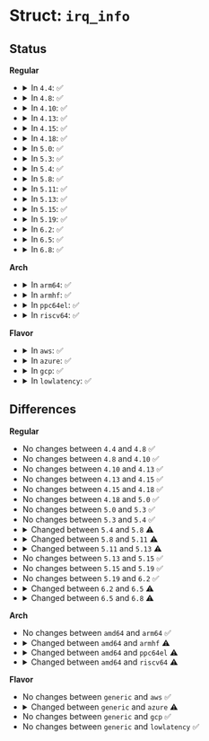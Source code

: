 # Struct: <code>irq_info</code>

## Status
<b>Regular</b>
<ul>
<li>
<details>
<summary>In <code>4.4</code>: ✅</summary>

```c
struct irq_info {
    struct list_head list;
    int refcnt;
    enum xen_irq_type type;
    unsigned int irq;
    unsigned int evtchn;
    short unsigned int cpu;
    union (anon) u;
};
```
</details>
</li>
<li>
<details>
<summary>In <code>4.8</code>: ✅</summary>

```c
struct irq_info {
    struct list_head list;
    int refcnt;
    enum xen_irq_type type;
    unsigned int irq;
    unsigned int evtchn;
    short unsigned int cpu;
    union (anon) u;
};
```
</details>
</li>
<li>
<details>
<summary>In <code>4.10</code>: ✅</summary>

```c
struct irq_info {
    struct list_head list;
    int refcnt;
    enum xen_irq_type type;
    unsigned int irq;
    unsigned int evtchn;
    short unsigned int cpu;
    union (anon) u;
};
```
</details>
</li>
<li>
<details>
<summary>In <code>4.13</code>: ✅</summary>

```c
struct irq_info {
    struct list_head list;
    int refcnt;
    enum xen_irq_type type;
    unsigned int irq;
    unsigned int evtchn;
    short unsigned int cpu;
    union (anon) u;
};
```
</details>
</li>
<li>
<details>
<summary>In <code>4.15</code>: ✅</summary>

```c
struct irq_info {
    struct list_head list;
    int refcnt;
    enum xen_irq_type type;
    unsigned int irq;
    unsigned int evtchn;
    short unsigned int cpu;
    union (anon) u;
};
```
</details>
</li>
<li>
<details>
<summary>In <code>4.18</code>: ✅</summary>

```c
struct irq_info {
    struct list_head list;
    int refcnt;
    enum xen_irq_type type;
    unsigned int irq;
    unsigned int evtchn;
    short unsigned int cpu;
    union (anon) u;
};
```
</details>
</li>
<li>
<details>
<summary>In <code>5.0</code>: ✅</summary>

```c
struct irq_info {
    struct list_head list;
    int refcnt;
    enum xen_irq_type type;
    unsigned int irq;
    unsigned int evtchn;
    short unsigned int cpu;
    union (anon) u;
};
```
</details>
</li>
<li>
<details>
<summary>In <code>5.3</code>: ✅</summary>

```c
struct irq_info {
    struct list_head list;
    int refcnt;
    enum xen_irq_type type;
    unsigned int irq;
    unsigned int evtchn;
    short unsigned int cpu;
    union (anon) u;
};
```
</details>
</li>
<li>
<details>
<summary>In <code>5.4</code>: ✅</summary>

```c
struct irq_info {
    struct list_head list;
    int refcnt;
    enum xen_irq_type type;
    unsigned int irq;
    unsigned int evtchn;
    short unsigned int cpu;
    union (anon) u;
};
```
</details>
</li>
<li>
<details>
<summary>In <code>5.8</code>: ✅</summary>

```c
struct irq_info {
    struct list_head list;
    int refcnt;
    enum xen_irq_type type;
    unsigned int irq;
    evtchn_port_t evtchn;
    short unsigned int cpu;
    union (anon) u;
};
```
</details>
</li>
<li>
<details>
<summary>In <code>5.11</code>: ✅</summary>

```c
struct irq_info {
    struct list_head list;
    struct list_head eoi_list;
    short int refcnt;
    u8 spurious_cnt;
    u8 is_accounted;
    short int type;
    u8 mask_reason;
    u8 is_active;
    unsigned int irq;
    evtchn_port_t evtchn;
    short unsigned int cpu;
    short unsigned int eoi_cpu;
    unsigned int irq_epoch;
    u64 eoi_time;
    spinlock_t lock;
    union (anon) u;
};
```
</details>
</li>
<li>
<details>
<summary>In <code>5.13</code>: ✅</summary>

```c
struct irq_info {
    struct list_head list;
    struct list_head eoi_list;
    short int refcnt;
    u8 spurious_cnt;
    u8 is_accounted;
    short int type;
    u8 mask_reason;
    u8 is_active;
    unsigned int irq;
    evtchn_port_t evtchn;
    short unsigned int cpu;
    short unsigned int eoi_cpu;
    unsigned int irq_epoch;
    u64 eoi_time;
    raw_spinlock_t lock;
    union (anon) u;
};
```
</details>
</li>
<li>
<details>
<summary>In <code>5.15</code>: ✅</summary>

```c
struct irq_info {
    struct list_head list;
    struct list_head eoi_list;
    short int refcnt;
    u8 spurious_cnt;
    u8 is_accounted;
    short int type;
    u8 mask_reason;
    u8 is_active;
    unsigned int irq;
    evtchn_port_t evtchn;
    short unsigned int cpu;
    short unsigned int eoi_cpu;
    unsigned int irq_epoch;
    u64 eoi_time;
    raw_spinlock_t lock;
    union (anon) u;
};
```
</details>
</li>
<li>
<details>
<summary>In <code>5.19</code>: ✅</summary>

```c
struct irq_info {
    struct list_head list;
    struct list_head eoi_list;
    short int refcnt;
    u8 spurious_cnt;
    u8 is_accounted;
    short int type;
    u8 mask_reason;
    u8 is_active;
    unsigned int irq;
    evtchn_port_t evtchn;
    short unsigned int cpu;
    short unsigned int eoi_cpu;
    unsigned int irq_epoch;
    u64 eoi_time;
    raw_spinlock_t lock;
    union (anon) u;
};
```
</details>
</li>
<li>
<details>
<summary>In <code>6.2</code>: ✅</summary>

```c
struct irq_info {
    struct list_head list;
    struct list_head eoi_list;
    short int refcnt;
    u8 spurious_cnt;
    u8 is_accounted;
    short int type;
    u8 mask_reason;
    u8 is_active;
    unsigned int irq;
    evtchn_port_t evtchn;
    short unsigned int cpu;
    short unsigned int eoi_cpu;
    unsigned int irq_epoch;
    u64 eoi_time;
    raw_spinlock_t lock;
    union (anon) u;
};
```
</details>
</li>
<li>
<details>
<summary>In <code>6.5</code>: ✅</summary>

```c
struct irq_info {
    struct list_head list;
    struct list_head eoi_list;
    short int refcnt;
    u8 spurious_cnt;
    u8 is_accounted;
    short int type;
    u8 mask_reason;
    u8 is_active;
    unsigned int irq;
    evtchn_port_t evtchn;
    short unsigned int cpu;
    short unsigned int eoi_cpu;
    unsigned int irq_epoch;
    u64 eoi_time;
    raw_spinlock_t lock;
    bool is_static;
    union (anon) u;
};
```
</details>
</li>
<li>
<details>
<summary>In <code>6.8</code>: ✅</summary>

```c
struct irq_info {
    struct list_head list;
    struct list_head eoi_list;
    struct rcu_work rwork;
    short int refcnt;
    u8 spurious_cnt;
    u8 is_accounted;
    short int type;
    u8 mask_reason;
    u8 is_active;
    unsigned int irq;
    evtchn_port_t evtchn;
    short unsigned int cpu;
    short unsigned int eoi_cpu;
    unsigned int irq_epoch;
    u64 eoi_time;
    raw_spinlock_t lock;
    bool is_static;
    union (anon) u;
};
```
</details>
</li>
</ul>
<b>Arch</b>
<ul>
<li>
<details>
<summary>In <code>arm64</code>: ✅</summary>

```c
struct irq_info {
    struct list_head list;
    int refcnt;
    enum xen_irq_type type;
    unsigned int irq;
    unsigned int evtchn;
    short unsigned int cpu;
    union (anon) u;
};
```
</details>
</li>
<li>
<details>
<summary>In <code>armhf</code>: ✅</summary>

```c
struct irq_info {
    struct hlist_node node;
    int irq;
    spinlock_t lock;
    struct list_head *head;
};
```
</details>
</li>
<li>
<details>
<summary>In <code>ppc64el</code>: ✅</summary>

```c
struct irq_info {
    struct hlist_node node;
    int irq;
    spinlock_t lock;
    struct list_head *head;
};
```
</details>
</li>
<li>
<details>
<summary>In <code>riscv64</code>: ✅</summary>

```c
struct irq_info {
    struct hlist_node node;
    int irq;
    spinlock_t lock;
    struct list_head *head;
};
```
</details>
</li>
</ul>
<b>Flavor</b>
<ul>
<li>
<details>
<summary>In <code>aws</code>: ✅</summary>

```c
struct irq_info {
    struct list_head list;
    int refcnt;
    enum xen_irq_type type;
    unsigned int irq;
    unsigned int evtchn;
    short unsigned int cpu;
    union (anon) u;
};
```
</details>
</li>
<li>
<details>
<summary>In <code>azure</code>: ✅</summary>

```c
struct irq_info {
    struct hlist_node node;
    int irq;
    spinlock_t lock;
    struct list_head *head;
};
```
</details>
</li>
<li>
<details>
<summary>In <code>gcp</code>: ✅</summary>

```c
struct irq_info {
    struct list_head list;
    int refcnt;
    enum xen_irq_type type;
    unsigned int irq;
    unsigned int evtchn;
    short unsigned int cpu;
    union (anon) u;
};
```
</details>
</li>
<li>
<details>
<summary>In <code>lowlatency</code>: ✅</summary>

```c
struct irq_info {
    struct list_head list;
    int refcnt;
    enum xen_irq_type type;
    unsigned int irq;
    unsigned int evtchn;
    short unsigned int cpu;
    union (anon) u;
};
```
</details>
</li>
</ul>

## Differences
<b>Regular</b>
<ul>
<li>
No changes between <code>4.4</code> and <code>4.8</code> ✅
</li>
<li>
No changes between <code>4.8</code> and <code>4.10</code> ✅
</li>
<li>
No changes between <code>4.10</code> and <code>4.13</code> ✅
</li>
<li>
No changes between <code>4.13</code> and <code>4.15</code> ✅
</li>
<li>
No changes between <code>4.15</code> and <code>4.18</code> ✅
</li>
<li>
No changes between <code>4.18</code> and <code>5.0</code> ✅
</li>
<li>
No changes between <code>5.0</code> and <code>5.3</code> ✅
</li>
<li>
No changes between <code>5.3</code> and <code>5.4</code> ✅
</li>
<li>
<details>
<summary>Changed between <code>5.4</code> and <code>5.8</code> ⚠️</summary>
<ul>
<li>
<b>Field type changed. </b>
<code>unsigned int evtchn</code> ➡️ <code>evtchn_port_t evtchn</code>
</li>
</ul>
</details>
</li>
<li>
<details>
<summary>Changed between <code>5.8</code> and <code>5.11</code> ⚠️</summary>
<ul>
<li>
<b>Field added. </b>
<code>struct list_head eoi_list</code>
</li>
<li>
<b>Field added. </b>
<code>u8 spurious_cnt</code>
</li>
<li>
<b>Field added. </b>
<code>u8 is_accounted</code>
</li>
<li>
<b>Field added. </b>
<code>u8 mask_reason</code>
</li>
<li>
<b>Field added. </b>
<code>u8 is_active</code>
</li>
<li>
<b>Field added. </b>
<code>short unsigned int eoi_cpu</code>
</li>
<li>
<b>Field added. </b>
<code>unsigned int irq_epoch</code>
</li>
<li>
<b>Field added. </b>
<code>u64 eoi_time</code>
</li>
<li>
<b>Field added. </b>
<code>spinlock_t lock</code>
</li>
<li>
<b>Field type changed. </b>
<code>int refcnt</code> ➡️ <code>short int refcnt</code>
</li>
<li>
<b>Field type changed. </b>
<code>enum xen_irq_type type</code> ➡️ <code>short int type</code>
</li>
</ul>
</details>
</li>
<li>
<details>
<summary>Changed between <code>5.11</code> and <code>5.13</code> ⚠️</summary>
<ul>
<li>
<b>Field type changed. </b>
<code>spinlock_t lock</code> ➡️ <code>raw_spinlock_t lock</code>
</li>
</ul>
</details>
</li>
<li>
No changes between <code>5.13</code> and <code>5.15</code> ✅
</li>
<li>
No changes between <code>5.15</code> and <code>5.19</code> ✅
</li>
<li>
No changes between <code>5.19</code> and <code>6.2</code> ✅
</li>
<li>
<details>
<summary>Changed between <code>6.2</code> and <code>6.5</code> ⚠️</summary>
<ul>
<li>
<b>Field added. </b>
<code>bool is_static</code>
</li>
</ul>
</details>
</li>
<li>
<details>
<summary>Changed between <code>6.5</code> and <code>6.8</code> ⚠️</summary>
<ul>
<li>
<b>Field added. </b>
<code>struct rcu_work rwork</code>
</li>
</ul>
</details>
</li>
</ul>
<b>Arch</b>
<ul>
<li>
No changes between <code>amd64</code> and <code>arm64</code> ✅
</li>
<li>
<details>
<summary>Changed between <code>amd64</code> and <code>armhf</code> ⚠️</summary>
<ul>
<li>
<b>Field added. </b>
<code>struct hlist_node node</code>
</li>
<li>
<b>Field added. </b>
<code>spinlock_t lock</code>
</li>
<li>
<b>Field added. </b>
<code>struct list_head *head</code>
</li>
<li>
<b>Field removed. </b>
<code>struct list_head list</code>
</li>
<li>
<b>Field removed. </b>
<code>int refcnt</code>
</li>
<li>
<b>Field removed. </b>
<code>enum xen_irq_type type</code>
</li>
<li>
<b>Field removed. </b>
<code>unsigned int evtchn</code>
</li>
<li>
<b>Field removed. </b>
<code>short unsigned int cpu</code>
</li>
<li>
<b>Field removed. </b>
<code>union (anon) u</code>
</li>
<li>
<b>Field type changed. </b>
<code>unsigned int irq</code> ➡️ <code>int irq</code>
</li>
</ul>
</details>
</li>
<li>
<details>
<summary>Changed between <code>amd64</code> and <code>ppc64el</code> ⚠️</summary>
<ul>
<li>
<b>Field added. </b>
<code>struct hlist_node node</code>
</li>
<li>
<b>Field added. </b>
<code>spinlock_t lock</code>
</li>
<li>
<b>Field added. </b>
<code>struct list_head *head</code>
</li>
<li>
<b>Field removed. </b>
<code>struct list_head list</code>
</li>
<li>
<b>Field removed. </b>
<code>int refcnt</code>
</li>
<li>
<b>Field removed. </b>
<code>enum xen_irq_type type</code>
</li>
<li>
<b>Field removed. </b>
<code>unsigned int evtchn</code>
</li>
<li>
<b>Field removed. </b>
<code>short unsigned int cpu</code>
</li>
<li>
<b>Field removed. </b>
<code>union (anon) u</code>
</li>
<li>
<b>Field type changed. </b>
<code>unsigned int irq</code> ➡️ <code>int irq</code>
</li>
</ul>
</details>
</li>
<li>
<details>
<summary>Changed between <code>amd64</code> and <code>riscv64</code> ⚠️</summary>
<ul>
<li>
<b>Field added. </b>
<code>struct hlist_node node</code>
</li>
<li>
<b>Field added. </b>
<code>spinlock_t lock</code>
</li>
<li>
<b>Field added. </b>
<code>struct list_head *head</code>
</li>
<li>
<b>Field removed. </b>
<code>struct list_head list</code>
</li>
<li>
<b>Field removed. </b>
<code>int refcnt</code>
</li>
<li>
<b>Field removed. </b>
<code>enum xen_irq_type type</code>
</li>
<li>
<b>Field removed. </b>
<code>unsigned int evtchn</code>
</li>
<li>
<b>Field removed. </b>
<code>short unsigned int cpu</code>
</li>
<li>
<b>Field removed. </b>
<code>union (anon) u</code>
</li>
<li>
<b>Field type changed. </b>
<code>unsigned int irq</code> ➡️ <code>int irq</code>
</li>
</ul>
</details>
</li>
</ul>
<b>Flavor</b>
<ul>
<li>
No changes between <code>generic</code> and <code>aws</code> ✅
</li>
<li>
<details>
<summary>Changed between <code>generic</code> and <code>azure</code> ⚠️</summary>
<ul>
<li>
<b>Field added. </b>
<code>struct hlist_node node</code>
</li>
<li>
<b>Field added. </b>
<code>spinlock_t lock</code>
</li>
<li>
<b>Field added. </b>
<code>struct list_head *head</code>
</li>
<li>
<b>Field removed. </b>
<code>struct list_head list</code>
</li>
<li>
<b>Field removed. </b>
<code>int refcnt</code>
</li>
<li>
<b>Field removed. </b>
<code>enum xen_irq_type type</code>
</li>
<li>
<b>Field removed. </b>
<code>unsigned int evtchn</code>
</li>
<li>
<b>Field removed. </b>
<code>short unsigned int cpu</code>
</li>
<li>
<b>Field removed. </b>
<code>union (anon) u</code>
</li>
<li>
<b>Field type changed. </b>
<code>unsigned int irq</code> ➡️ <code>int irq</code>
</li>
</ul>
</details>
</li>
<li>
No changes between <code>generic</code> and <code>gcp</code> ✅
</li>
<li>
No changes between <code>generic</code> and <code>lowlatency</code> ✅
</li>
</ul>
